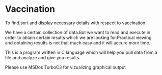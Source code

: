 # Vaccination
To find,sort and display necessary details with respect to vaccination 

We have a certain collection of data.But we want to read and execute in order to obtain certain results which we are looking for.Practical viewing and obtaining results is not that much easy and it will accure more time.

This is a program written in C language which will help you pull data from a file and analyze and give you results.

Please use MSDos TurboC3 for vizualizing graphical output
